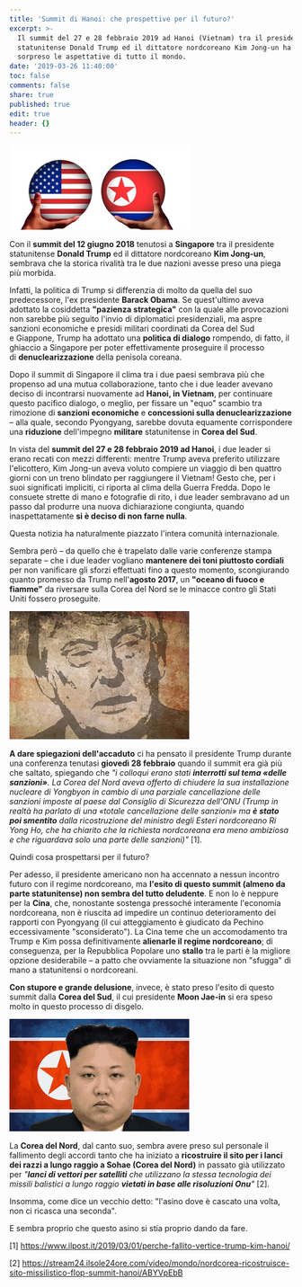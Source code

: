 ```yaml
---
title: 'Summit di Hanoi: che prospettive per il futuro?'
excerpt: >-
  Il summit del 27 e 28 febbraio 2019 ad Hanoi (Vietnam) tra il presidente
  statunitense Donald Trump ed il dittatore nordcoreano Kim Jong-un ha deluso e
  sorpreso le aspettative di tutto il mondo.
date: '2019-03-26 11:40:00'
toc: false
comments: false
share: true
published: true
edit: true
header: {}
---
```

[![Usa North Korea Conflict](/assets/images/usa-2893863_960_720.jpeg)](https://pixabay.com/photos/usa-north-korea-conflict-trump-2893863/)

Con il **summit del 12 giugno 2018**  tenutosi a **Singapore** tra il presidente statunitense **Donald Trump** ed il dittatore nordcoreano **Kim Jong-un**, sembrava che la storica rivalità tra le due nazioni avesse preso una piega più morbida.

Infatti, la politica di Trump si differenzia di molto da quella del suo predecessore, l'ex presidente **Barack Obama**. Se quest'ultimo aveva adottato la cosiddetta **"pazienza strategica"** con la quale alle provocazioni non sarebbe più seguito l'invio di diplomatici presidenziali, ma aspre sanzioni economiche e presidi militari coordinati da Corea del Sud e Giappone, Trump ha adottato una **politica di dialogo** rompendo, di fatto, il ghiaccio a Singapore per poter effettivamente proseguire il processo di **denuclearizzazione** della penisola coreana.

Dopo il summit di Singapore il clima tra i due paesi sembrava più che propenso ad una mutua collaborazione, tanto che i due leader avevano deciso di incontrarsi nuovamente ad **Hanoi, in Vietnam**, per continuare questo pacifico dialogo, o meglio, per fissare un "equo" scambio tra rimozione di **sanzioni economiche** e **concessioni sulla denuclearizzazione** – alla quale, secondo Pyongyang, sarebbe dovuta equamente corrispondere una **riduzione** dell'impegno **militare** statunitense in **Corea del Sud**.

In vista del **summit del 27 e 28 febbraio 2019 ad Hanoi**, i due leader si erano recati con mezzi differenti: mentre Trump aveva preferito utilizzare l'elicottero, Kim Jong-un aveva voluto compiere un viaggio di ben quattro giorni con un treno blindato per raggiungere il Vietnam! Gesto che, per i suoi significati impliciti, ci riporta al clima della Guerra Fredda. Dopo le consuete strette di mano e fotografie di rito, i due leader sembravano ad un passo dal produrre una nuova dichiarazione congiunta, quando inaspettatamente **si è deciso di non farne nulla**.

Questa notizia ha naturalmente piazzato l'intera comunità internazionale.

Sembra però – da quello che è trapelato dalle varie conferenze stampa separate – che i due leader vogliano **mantenere dei toni piuttosto cordiali** per non vanificare gli sforzi effettuati fino a questo momento, scongiurando quanto promesso da Trump nell'**agosto 2017**, un **"oceano di fuoco e fiamme"** da riversare sulla Corea del Nord se le minacce contro gli Stati Uniti fossero proseguite.

[![Trump Us President Usa](/assets/images/trump-1822121_960_720.jpeg)](https://pixabay.com/illustrations/trump-us-president-usa-policy-1822121/)

**A dare spiegazioni dell'accaduto** ci ha pensato il presidente Trump durante una conferenza tenutasi **giovedì 28 febbraio** quando il summit era già più che saltato, spiegando che _"i colloqui erano stati **interrotti sul tema «delle sanzioni»**. La Corea del Nord aveva offerto di chiudere la sua installazione nucleare di Yongbyon in cambio di una parziale cancellazione delle sanzioni imposte al paese dal Consiglio di Sicurezza dell'ONU (Trump in realtà ha parlato di una «totale cancellazione delle sanzioni» ma **è stato poi smentito** dalla ricostruzione del ministro degli Esteri nordcoreano Ri Yong Ho, che ha chiarito che la richiesta nordcoreana era meno ambiziosa e che riguardava solo una parte delle sanzioni)"_ \[1].

Quindi cosa prospettarsi per il futuro?

Per adesso, il presidente americano non ha accennato a nessun incontro futuro con il regime nordcoreano, ma **l'esito di questo summit (almeno da parte statunitense) non sembra del tutto deludente**. E non lo è neppure per la **Cina**, che, nonostante sostenga pressoché interamente l'economia nordcoreana, non è riuscita ad impedire un continuo deterioramento dei rapporti con Pyongyang (il cui atteggiamento è giudicato da Pechino eccessivamente "sconsiderato"). La Cina teme che un accomodamento tra Trump e Kim possa definitivamente **alienarle il regime nordcoreano**; di conseguenza, per la Repubblica Popolare uno **stallo** tra le parti è la migliore opzione desiderabile – a patto che ovviamente la situazione non "sfugga" di mano a statunitensi o nordcoreani.

**Con stupore e grande delusione**, invece, è stato preso l'esito di questo summit dalla **Corea del Sud**, il cui presidente **Moon Jae-in** si era speso molto in questo processo di disgelo.


[![North Korea Kim Jong-Un Supreme](/assets/images/north-korea-2972195_960_720.jpeg)](https://pixabay.com/illustrations/north-korea-kim-jong-un-2972195/)

La **Corea del Nord**, dal canto suo, sembra avere preso sul personale il fallimento degli accordi tanto che ha iniziato a **ricostruire il sito per i lanci dei razzi a lungo raggio a Sohae (Corea del Nord)** in passato già utilizzato per _"**lanci di vettori per satelliti** che utilizzano la stessa tecnologia dei missili balistici a lungo raggio **vietati in base alle risoluzioni Onu**"_ \[2].

Insomma, come dice un vecchio detto: "l'asino dove è cascato una volta, non ci ricasca una seconda".

E sembra proprio che questo asino si stia proprio dando da fare.

\[1] <https://www.ilpost.it/2019/03/01/perche-fallito-vertice-trump-kim-hanoi/>

\[2] <https://stream24.ilsole24ore.com/video/mondo/nordcorea-ricostruisce-sito-missilistico-flop-summit-hanoi/ABYVpEbB>
